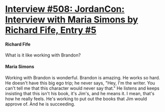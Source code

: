 # [Interview #508: JordanCon: Interview with Maria Simons by Richard Fife, Entry #5](https://www.theoryland.com/intvmain.php?i=508#5)

#### Richard Fife

What is it like working with Brandon?

#### Maria Simons

Working with Brandon is wonderful. Brandon is amazing. He works so hard. He doesn't have this big ego trip; he never says, "Hey, I'm the writer. You can't tell me that this character would never say that." He listens and keeps insisting that this isn't his book, it's Jim's, and he means it. I mean, that's how he really feels. He's working to put out the books that Jim would approve of. And he is succeeding.

